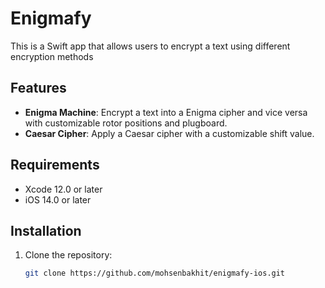 # Enigmafy

This is a Swift app that allows users to encrypt a text using different encryption methods
## Features

- **Enigma Machine**: Encrypt a text into a Enigma cipher and vice versa with customizable rotor positions and plugboard.
- **Caesar Cipher**: Apply a Caesar cipher with a customizable shift value.

## Requirements

- Xcode 12.0 or later
- iOS 14.0 or later

## Installation

1. Clone the repository:

   ```bash
   git clone https://github.com/mohsenbakhit/enigmafy-ios.git

